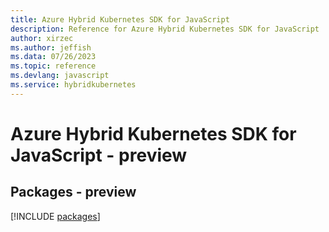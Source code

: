 ```yaml
---
title: Azure Hybrid Kubernetes SDK for JavaScript
description: Reference for Azure Hybrid Kubernetes SDK for JavaScript
author: xirzec
ms.author: jeffish
ms.data: 07/26/2023
ms.topic: reference
ms.devlang: javascript
ms.service: hybridkubernetes
---
```

# Azure Hybrid Kubernetes SDK for JavaScript - preview
## Packages - preview
[!INCLUDE [packages](hybrid-kubernetes-index.md)]
